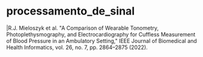 # processamento_de_sinal
|R.J. Mieloszyk et al. "A Comparison of Wearable Tonometry, Photoplethysmography, and Electrocardiography for Cuffless Measurement of Blood Pressure in an Ambulatory Setting," IEEE Journal of Biomedical and Health Informatics, vol. 26, no. 7, pp. 2864–2875 (2022).
